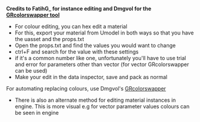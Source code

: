 **Credits to FatihG_ for instance editing and Dmgvol for the [GRcolorswapper tool](https://github.com/Dmgvol/GR_Guides/blob/main/Tools/GRColorSwapper.zip)**

- For colour editing, you can hex edit a material
- For this, export your material from Umodel in both ways so that you have the uasset and the props.txt
- Open the props.txt and find the values you would want to change
- ctrl+F and search for the value with these settings
- if it's a common number like one, unfortunately you'll have to use trial and error for parameters other than vector (for vector GRcolorswapper can be used)
- Make your edit in the data inspector, save and pack as normal

For automating replacing colours, use Dmgvol's [GRcolorswapper](https://github.com/Dmgvol/GR_Guides/blob/main/Tools/GRColorSwapper.zip)

- There is also an alternate method for editing material instances in engine. This is more visual e.g for vector parameter values colours can be seen in engine
